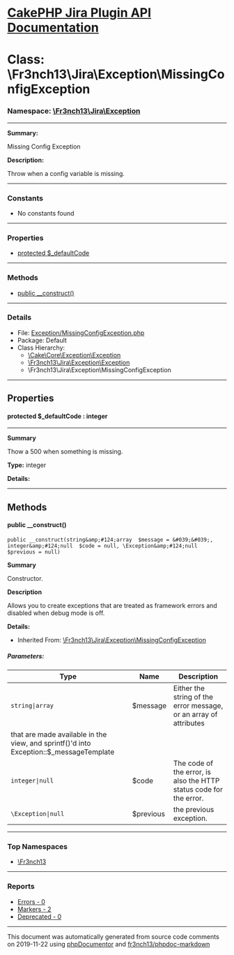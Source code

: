# [CakePHP Jira Plugin API Documentation](../home.md)

# Class: \Fr3nch13\Jira\Exception\MissingConfigException
### Namespace: [\Fr3nch13\Jira\Exception](../namespaces/Fr3nch13.Jira.Exception.md)
---
**Summary:**

Missing Config Exception

**Description:**

Throw when a config variable is missing.

---
### Constants
* No constants found
---
### Properties
* [protected $_defaultCode](../classes/Fr3nch13.Jira.Exception.MissingConfigException.md#property__defaultCode)
---
### Methods
* [public __construct()](../classes/Fr3nch13.Jira.Exception.MissingConfigException.md#method___construct)
---
### Details
* File: [Exception/MissingConfigException.php](../files/Exception.MissingConfigException.md)
* Package: Default
* Class Hierarchy:  
  * [\Cake\Core\Exception\Exception]()
  * [\Fr3nch13\Jira\Exception\Exception](../classes/Fr3nch13.Jira.Exception.Exception.md)
  * \Fr3nch13\Jira\Exception\MissingConfigException
---
## Properties
<a name="property__defaultCode"></a>
#### protected $_defaultCode : integer
---
**Summary**

Thow a 500 when something is missing.

**Type:** integer

**Details:**



---
## Methods
<a name="method___construct" class="anchor"></a>
#### public __construct() 

```
public __construct(string&amp;#124;array  $message = &#039;&#039;, integer&amp;#124;null  $code = null, \Exception&amp;#124;null  $previous = null) 
```

**Summary**

Constructor.

**Description**

Allows you to create exceptions that are treated as framework errors and disabled
when debug mode is off.

**Details:**
* Inherited From: [\Fr3nch13\Jira\Exception\MissingConfigException](../classes/Fr3nch13.Jira.Exception.MissingConfigException.md)
##### Parameters:
| Type | Name | Description |
| ---- | ---- | ----------- |
| <code>string&#124;array</code> | $message  | Either the string of the error message, or an array of attributes
  that are made available in the view, and sprintf()'d into Exception::$_messageTemplate |
| <code>integer&#124;null</code> | $code  | The code of the error, is also the HTTP status code for the error. |
| <code>\Exception&#124;null</code> | $previous  | the previous exception. |





---

### Top Namespaces

* [\Fr3nch13](../namespaces/Fr3nch13.html.md)

---

### Reports
* [Errors - 0](../reports/errors.md)
* [Markers - 2](../reports/markers.md)
* [Deprecated - 0](../reports/deprecated.md)

---

This document was automatically generated from source code comments on 2019-11-22 using [phpDocumentor](http://www.phpdoc.org/) and [fr3nch13/phpdoc-markdown](https://github.com/fr3nch13/phpdoc-markdown)
